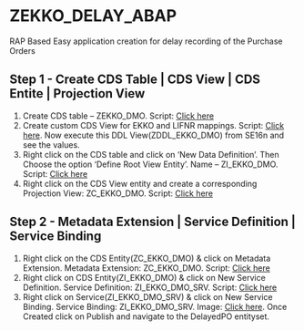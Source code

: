 # ZEKKO_DELAY_ABAP
RAP Based Easy application creation for delay recording of the Purchase Orders
## Step 1 - Create CDS Table | CDS View | CDS Entite | Projection View
1.	Create CDS table – ZEKKO_DMO. Script: [Click here](https://github.com/sabarna17/ZEKKO_DELAY_ABAP/blob/main/zekko_dmo.abap)
2.	Create custom CDS View for EKKO and LIFNR mappings. Script: [Click here](https://github.com/sabarna17/ZEKKO_DELAY_ABAP/blob/main/ZCDS_EKKO_DMO.abap). Now execute this DDL View(ZDDL_EKKO_DMO) from SE16n and see the values.
3.	Right click on the CDS table and click on ‘New Data Definition’. Then Choose the option ‘Define Root View Entity’. Name – ZI_EKKO_DMO. Script: [Click here](https://github.com/sabarna17/ZEKKO_DELAY_ABAP/blob/main/ZI_EKKO_DMO.abap)
4.	Right click on the CDS View entity and create a corresponding Projection View: ZC_EKKO_DMO. Script: [Click here](https://github.com/sabarna17/ZEKKO_DELAY_ABAP/blob/main/ZC_EKKO_DMO.abap)

## Step 2 - Metadata Extension | Service Definition | Service Binding

1. Right click on the CDS Entity(ZC_EKKO_DMO) & click on Metadata Extension. Metadata Extension: ZC_EKKO_DMO. Script: [Click here](https://github.com/sabarna17/ZEKKO_DELAY_ABAP/blob/main/ZC_EKKO_DMO_ME.abap)
2. Right click on CDS Entity(ZI_EKKO_DMO) & click on New Service Definition. Service Definition: ZI_EKKO_DMO_SRV. Script: [Click here](https://github.com/sabarna17/ZEKKO_DELAY_ABAP/blob/main/ZI_EKKO_DMO_SRV.abap)
3. Right click on Service(ZI_EKKO_DMO_SRV) & click on New Service Binding. Service Binding: ZI_EKKO_DMO_SRV. Image: [Click here](https://github.com/sabarna17/ZEKKO_DELAY_ABAP/blob/main/ZI_EKKO_DMO_SRV_BIND.jpg). Once Created click on Publish and navigate to the DelayedPO entityset.
